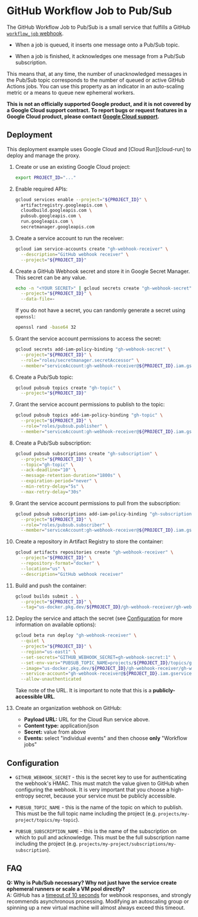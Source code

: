 # GitHub Workflow Job to Pub/Sub

The GitHub Workflow Job to Pub/Sub is a small service that fulfills a GitHub
[`workflow_job` webhook][workflow-job-webhook].

-   When a job is queued, it inserts one message onto a Pub/Sub topic.

-   When a job is finished, it acknowledges one message from a Pub/Sub
    subscription.

This means that, at any time, the number of unacknowledged messages in the
Pub/Sub topic corresponds to the number of queued or active GitHub Actions jobs.
You can use this property as an indicator in an auto-scaling metric or a means
to queue new ephemeral workers.

**This is not an officially supported Google product, and it is not covered by a
Google Cloud support contract. To report bugs or request features in a Google
Cloud product, please contact [Google Cloud
support](https://cloud.google.com/support).**


## Deployment

This deployment example uses Google Cloud and [Cloud Run][cloud-run] to deploy
and manage the proxy.

1.  Create or use an existing Google Cloud project:

    ```sh
    export PROJECT_ID="..."
    ```

1.  Enable required APIs:

    ```sh
    gcloud services enable --project="${PROJECT_ID}" \
      artifactregistry.googleapis.com \
      cloudbuild.googleapis.com \
      pubsub.googleapis.com \
      run.googleapis.com \
      secretmanager.googleapis.com
    ```

1.  Create a service account to run the receiver:

    ```sh
    gcloud iam service-accounts create "gh-webhook-receiver" \
      --description="GitHub webhook receiver" \
      --project="${PROJECT_ID}"
    ```

1.  Create a GitHub Webhook secret and store it in Google Secret Manager. This
    secret can be any value.

    ```sh
    echo -n "<YOUR SECRET>" | gcloud secrets create "gh-webhook-secret" \
      --project="${PROJECT_ID}" \
      --data-file=-
    ```

    If you do not have a secret, you can randomly generate a secret using
    `openssl`:

    ```sh
    openssl rand -base64 32
    ```

1.  Grant the service account permissions to access the secret:

    ```sh
    gcloud secrets add-iam-policy-binding "gh-webhook-secret" \
      --project="${PROJECT_ID}" \
      --role="roles/secretmanager.secretAccessor" \
      --member="serviceAccount:gh-webhook-receiver@${PROJECT_ID}.iam.gserviceaccount.com"
    ```

1.  Create a Pub/Sub topic:

    ```sh
    gcloud pubsub topics create "gh-topic" \
      --project="${PROJECT_ID}"
    ```

1.  Grant the service account permissions to publish to the topic:

    ```sh
    gcloud pubsub topics add-iam-policy-binding "gh-topic" \
      --project="${PROJECT_ID}" \
      --role="roles/pubsub.publisher" \
      --member="serviceAccount:gh-webhook-receiver@${PROJECT_ID}.iam.gserviceaccount.com"
    ```

1.  Create a Pub/Sub subscription:

    ```sh
    gcloud pubsub subscriptions create "gh-subscription" \
      --project="${PROJECT_ID}" \
      --topic="gh-topic" \
      --ack-deadline="10" \
      --message-retention-duration="1800s" \
      --expiration-period="never" \
      --min-retry-delay="5s" \
      --max-retry-delay="30s"
    ```

1.  Grant the service account permissions to pull from the subscription:

    ```sh
    gcloud pubsub subscriptions add-iam-policy-binding "gh-subscription" \
      --project="${PROJECT_ID}" \
      --role="roles/pubsub.subscriber" \
      --member="serviceAccount:gh-webhook-receiver@${PROJECT_ID}.iam.gserviceaccount.com"
    ```

1.  Create a repository in Artifact Registry to store the container:

    ```sh
    gcloud artifacts repositories create "gh-webhook-receiver" \
      --project="${PROJECT_ID}" \
      --repository-format="docker" \
      --location="us" \
      --description="GitHub webhook receiver"
    ```

1.  Build and push the container:

    ```sh
    gcloud builds submit . \
      --project="${PROJECT_ID}" \
      --tag="us-docker.pkg.dev/${PROJECT_ID}/gh-webhook-receiver/gh-webhook-receiver"
    ```

1.  Deploy the service and attach the secret (see
    [Configuration](#configuration) for more information on available options):

    ```sh
    gcloud beta run deploy "gh-webhook-receiver" \
      --quiet \
      --project="${PROJECT_ID}" \
      --region="us-east1" \
      --set-secrets="GITHUB_WEBHOOK_SECRET=gh-webhook-secret:1" \
      --set-env-vars="PUBSUB_TOPIC_NAME=projects/${PROJECT_ID}/topics/gh-topic,PUBSUB_SUBSCRIPTION_NAME=projects/${PROJECT_ID}/subscriptions/gh-subscription" \
      --image="us-docker.pkg.dev/${PROJECT_ID}/gh-webhook-receiver/gh-webhook-receiver" \
      --service-account="gh-webhook-receiver@${PROJECT_ID}.iam.gserviceaccount.com" \
      --allow-unauthenticated
    ```

    Take note of the URL. It is important to note that this is a
    **publicly-accessible URL**.

1.  Create an organization webhook on GitHub:

    - **Payload URL:** URL for the Cloud Run service above.
    - **Content type:** application/json
    - **Secret:** value from above
    - **Events:** select "individual events" and then choose **only** "Workflow jobs"


## Configuration

-   `GITHUB_WEBHOOK_SECRET` - this is the secret key to use for authenticating
    the webhook's HMAC. This must match the value given to GitHub when
    configuring the webhook. It is very important that you choose a high-entropy
    secret, because your service must be publicly accessible.

-   `PUBSUB_TOPIC_NAME` - this is the name of the topic on which to publish.
    This must be the full topic name including the project (e.g.
    `projects/my-project/topics/my-topic`).

-   `PUBSUB_SUBSCRIPTION_NAME` - this is the name of the subscription on which
    to pull and acknowledge. This must be the full subscription name including
    the project (e.g. `projects/my-project/subscriptions/my-subscription`).


## FAQ

**Q: Why is Pub/Sub necessary? Why not just have the service create ephemeral runners or scale a VM pool directly?**
<br>
A: GitHub has a [timeout of 10 seconds][webhook-timeout] for webhook responses,
and strongly recommends asynchronous processing. Modifying an autoscaling group
or spinning up a new virtual machine will almost always exceed this timeout.

[workflow-job-webhook]: https://docs.github.com/en/developers/webhooks-and-events/webhooks/webhook-events-and-payloads#workflow_job
[webhook-timeout]: https://docs.github.com/en/rest/guides/best-practices-for-integrators#favor-asynchronous-work-over-synchronous
